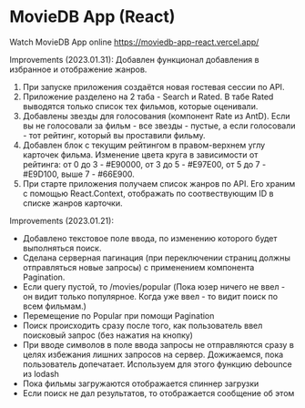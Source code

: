 #   MovieDB App (React)

Watch MovieDB App online
https://moviedb-app-react.vercel.app/

Improvements (2023.01.31):
Добавлен функционал добавления в избранное и отображение жанров.

1. При запуске приложения создаётся новая гостевая сессии по API.
2. Приложение разделено на 2 таба - Search и Rated. В табе Rated выводятся только список тех фильмов, которые оценивали.
3. Добавлены звезды для голосования (компонент Rate из AntD). Если вы не голосовали за фильм - все звезды - пустые, а если голосовали - тот рейтинг, который вы проставили фильму.
4. Добавлен блок с текущим рейтингом в правом-верхнем углу карточек фильма. Изменение цвета круга в зависимости от рейтинга: от 0 до 3 - #E90000, от 3 до 5 - #E97E00, от 5 до 7 - #E9D100, выше 7 - #66E900.
5. При старте приложения получаем список жанров по API. Его храним с помощью React.Context, отображать по соотвествующим ID в списке жанров карточки.


Improvements (2023.01.21):
* Добавлено текстовое поле ввода, по изменению которого будет выполняться поиск.
* Сделана серверная пагинация (при переключении страниц должны отправляться новые запросы) с применением компонента Pagination.
* Если query пустой, то /movies/popular (Пока юзер ничего не ввел - он видит только популярное. Когда уже ввел - то видит поиск по всем фильмам.)
* Перемещение по Popular при помощи Pagination
* Поиск происходить сразу после того, как пользователь ввел поисковый запрос (без нажатия на кнопку)
* При вводе символов в поле ввода запросы не отправляются сразу в целях избежания лишних запросов на сервер. Дожижаемся, пока пользователь допечатает. Используем для этого функцию debounce из lodash
* Пока фильмы загружаются отображается спиннер загрузки
* Если поиск не дал результатов, то отображается сообщение об этом

